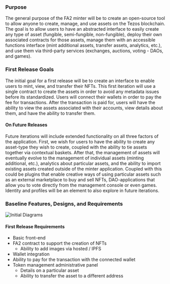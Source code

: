 ### Purpose
The general purpose of the FA2 minter will be to create an open-source tool to allow anyone to create, manage, and use assets on the Tezos blockchain. The goal is to allow users to have an abstracted interface to easily create any type of asset (fungible, semi-fungible, non-fungible), deploy their own associated contracts for those assets, manage them with an accessible functions interface (mint additional assets, transfer assets, analytics, etc.), and use them via third-party services (exchanges, auctions, voting - DAOs, and games). 

### First Release Goals

The initial goal for a first release will be to create an interface to enable users to mint, view, and transfer their NFTs. This first iteration will use a single contract to create the assets in order to avoid any metadata issues before its standardized. Users will connect their wallets in order to pay the fee for transactions. After the transaction is paid for, users will have the ability to view the assets associated with their accounts, view details about them, and have the ability to transfer them. 

#### On Future Releases 

Future iterations will include extended functionality on all three factors of the application. First, we wish for users to have the ability to create any asset-type they wish to create, coupled with the ability to tie assets together via contextual baskets. After that, the management of assets will eventually evolve to the management of individual assets (minting additional, etc.), analytics about particular assets, and the ability to import existing assets created outside of the minter application. Coupled with this could be plugins that enable creative ways of using particular assets such as an external marketplace to buy and sell NFTs, DAO-applications that allow you to vote directly from the management console or even games. Identity and profiles will be an element to also explore in future iterations. 


### Baseline Features, Designs, and Requirements

<img src="https://i.imgur.com/sggu3XJ.png"
     alt="Initial Diagrams"> 
     
#### First Release Requirements 
- Basic front-end
- FA2 contract to support the creation of NFTs 
  - Ability to add images via hosted / IPFS
- Wallet integration
- Ability to pay for the transaction with the connected wallet
- Token management administrative panel 
  - Details on a particular asset
  - Ability to transfer the asset to a different address
  
